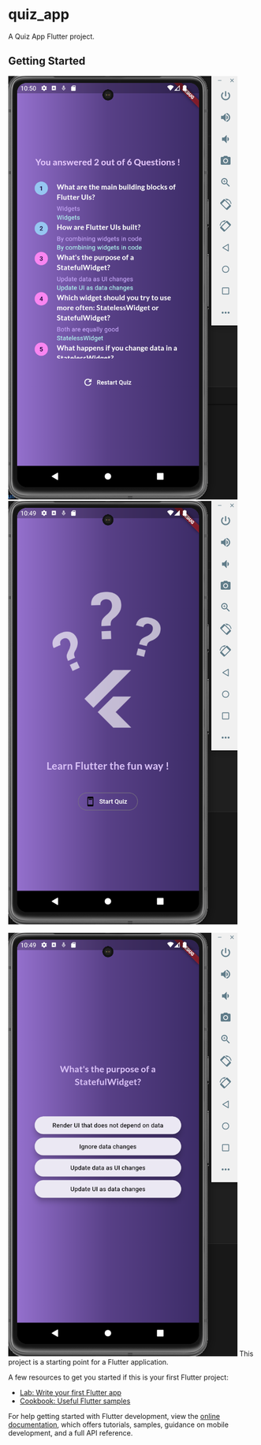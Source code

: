 # quiz_app

A Quiz App Flutter project.

## Getting Started
![Screenshot](image.png) ![Screenshot](<Screenshot from 2024-01-09 10-49-29.png>)

![Screenshot](<Screenshot from 2024-01-09 10-49-48.png>)
This project is a starting point for a Flutter application.

A few resources to get you started if this is your first Flutter project:

- [Lab: Write your first Flutter app](https://docs.flutter.dev/get-started/codelab)
- [Cookbook: Useful Flutter samples](https://docs.flutter.dev/cookbook)

For help getting started with Flutter development, view the
[online documentation](https://docs.flutter.dev/), which offers tutorials,
samples, guidance on mobile development, and a full API reference.
